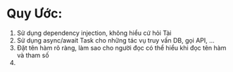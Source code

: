 # Quy Ước: 
1. Sử dụng dependency injection, không hiểu cứ hỏi Tài
2. Sử dụng async/await Task cho những tác vụ truy vấn DB, gọi API, ...
4. Đặt tên hàm rõ ràng, làm sao cho người đọc có thể hiểu khi đọc tên hàm và tham số
5. 
